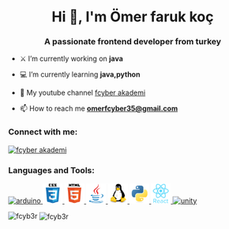 <h1 align="center">Hi 👋, I'm Ömer faruk koç</h1>
<h3 align="center">A passionate frontend developer from turkey</h3>

- ⚔ I’m currently working on **java**

- 💻 I’m currently learning **java,python**

- 🤝 My youtube channel [fcyber akademi](https://www.youtube.com/channel/UCh2IOrq18pP-m1eH1FjwJQA)

- 📫 How to reach me **omerfcyber35@gmail.com**

<h3 align="left">Connect with me:</h3>
<p align="left">
<a href="https://www.youtube.com/c/fcyber akademi" target="blank"><img align="center" src="https://cdn.jsdelivr.net/npm/simple-icons@3.0.1/icons/youtube.svg" alt="fcyber akademi" height="30" width="40" /></a>
</p>

<h3 align="left">Languages and Tools:</h3>
<p align="left"> <a href="https://www.arduino.cc/" target="_blank"> <img src="https://cdn.worldvectorlogo.com/logos/arduino-1.svg" alt="arduino" width="40" height="40"/> </a> <a href="https://www.w3schools.com/css/" target="_blank"> <img src="https://raw.githubusercontent.com/devicons/devicon/master/icons/css3/css3-original-wordmark.svg" alt="css3" width="40" height="40"/> </a> <a href="https://www.w3.org/html/" target="_blank"> <img src="https://raw.githubusercontent.com/devicons/devicon/master/icons/html5/html5-original-wordmark.svg" alt="html5" width="40" height="40"/> </a> <a href="https://www.java.com" target="_blank"> <img src="https://raw.githubusercontent.com/devicons/devicon/master/icons/java/java-original.svg" alt="java" width="40" height="40"/> </a> <a href="https://www.linux.org/" target="_blank"> <img src="https://raw.githubusercontent.com/devicons/devicon/master/icons/linux/linux-original.svg" alt="linux" width="40" height="40"/> </a> <a href="https://www.python.org" target="_blank"> <img src="https://raw.githubusercontent.com/devicons/devicon/master/icons/python/python-original.svg" alt="python" width="40" height="40"/> </a> <a href="https://reactjs.org/" target="_blank"> <img src="https://raw.githubusercontent.com/devicons/devicon/master/icons/react/react-original-wordmark.svg" alt="react" width="40" height="40"/> </a> <a href="https://unity.com/" target="_blank"> <img src="https://www.vectorlogo.zone/logos/unity3d/unity3d-icon.svg" alt="unity" width="40" height="40"/> </a> </p>

<p><img align="left" src="https://github-readme-stats.vercel.app/api/top-langs?username=fcyb3r&show_icons=true&locale=en&layout=compact" alt="fcyb3r" /></p>

<p>&nbsp;<img align="center" src="https://github-readme-stats.vercel.app/api?username=fcyb3r&show_icons=true&locale=en" alt="fcyb3r" /></p>


